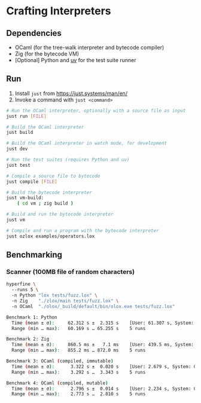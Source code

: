 # Crafting Interpreters

## Dependencies

- OCaml (for the tree-walk interpreter and bytecode compiler)
- Zig (for the bytecode VM)
- [Optional] Python and [uv](https://docs.astral.sh/uv) for the test suite runner

## Run

1. Install `just` from https://just.systems/man/en/
2. Invoke a command with `just <command>`

```sh
# Run the OCaml interpreter, optionally with a source file as input
just run [FILE]

# Build the OCaml interpreter
just build

# Build the OCaml interpreter in watch mode, for development
just dev

# Run the test suites (requires Python and uv)
just test

# Compile a source file to bytecode
just compile [FILE]

# Build the bytecode interpreter
just vm-build:
    ( cd vm ; zig build )

# Build and run the bytecode interpreter
just vm

# Compile and run a program with the bytecode interpreter
just ozlox examples/operators.lox
```

## Benchmarking

### Scanner (100MB file of random characters)

```sh
hyperfine \ 
  --runs 5 \ 
  -n Python "lox tests/fuzz.lox" \ 
  -n Zig    "./zlox/main tests/fuzz.lox" \ 
  -n OCaml  "./olox/_build/default/bin/olox.exe tests/fuzz.lox"
```

```sh
Benchmark 1: Python
  Time (mean ± σ):     62.312 s ±  2.315 s    [User: 61.307 s, System: 0.939 s]
  Range (min … max):   60.169 s … 65.255 s    5 runs

Benchmark 2: Zig
  Time (mean ± σ):     860.5 ms ±   7.1 ms    [User: 439.5 ms, System: 417.0 ms]
  Range (min … max):   855.2 ms … 872.0 ms    5 runs

Benchmark 3: OCaml (compiled, immutable)
  Time (mean ± σ):      3.322 s ±  0.020 s    [User: 2.679 s, System: 0.636 s]
  Range (min … max):    3.292 s …  3.343 s    5 runs

Benchmark 4: OCaml (compiled, mutable)
  Time (mean ± σ):      2.796 s ±  0.014 s    [User: 2.234 s, System: 0.556 s]
  Range (min … max):    2.773 s …  2.810 s    5 runs
```